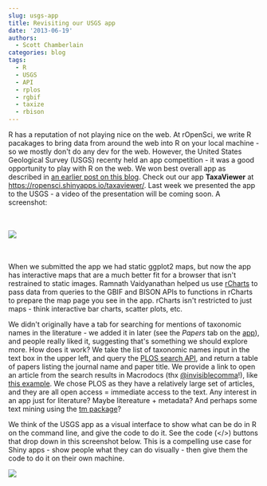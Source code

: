 ```yaml
---
slug: usgs-app
title: Revisiting our USGS app
date: '2013-06-19'
authors:
  - Scott Chamberlain
categories: blog
tags:
  - R
  - USGS
  - API
  - rplos
  - rgbif
  - taxize
  - rbison
---
```


R has a reputation of not playing nice on the web. At rOpenSci, we write R pacakages to bring data from around the web into R on your local machine - so we mostly don't do any dev for the web. However, the United States Geological Survey (USGS) recenty held an app competition - it was a good opportunity to play with R on the web. We won best overall app as described in [an earlier post on this blog][usgsold]. Check out our app **TaxaViewer** at <https://ropensci.shinyapps.io/taxaviewer/>. Last week we presented the app to the USGS - a video of the presentation will be coming soon. A screenshot:

<br><br>
![](/img/blog-images/2013-06-19-usgs-app/usgsapp.png)
<br><br><br>

When we submitted the app we had static ggplot2 maps, but now the app has interactive maps that are a much better fit for a browser that isn't restrained to static images. Ramnath Vaidyanathan helped us use [rCharts][rCharts] to pass data from queries to the GBIF and BISON APIs to functions in rCharts to prepare the map page you see in the app. rCharts isn't restricted to just maps - think interactive bar charts, scatter plots, etc.

We didn't originally have a tab for searching for mentions of taxonomic names in the literature - we added it in later (see the *Papers* tab on the [app][usgsapp]), and people really liked it, suggesting that's something we should explore more. How does it work? We take the list of taxonomic names input in the text box in the upper left, and query the [PLOS search API][plos], and return a table of papers listing the journal name and paper title. We provide a link to open an article from the search results in Macrodocs (thx [@invisiblecomma][comma]!), like [this example][macro]. We chose PLOS as they have a relatively large set of articles, and they are all open access = immediate access to the text. Any interest in an app just for literature? Maybe litereature + metadata? And perhaps some text mining using the [tm package][tm]?

We think of the USGS app as a visual interface to show what can be do in R on the command line, and give the code to do it. See the code (</>) buttons that drop down in this screenshot below. This is a compelling use case for Shiny apps - show people what they can do visually - then give them the code to do it on their own machine.

![](/img/blog-images/2013-06-19-usgs-app/codemodal.png)

[usgsapp]: https://ropensci.shinyapps.io/taxaviewer/
[usgsold]: /blog/2013/04/22/usgs_app/
[tm]: https://cran.r-project.org/web/packages/tm/index.html
[plos]: https://api.plos.org/
[rmetadata]: https://github.com/ropensci/rmetadata
[rCharts]: https://rcharts.github.io/
[macro]: http://macrodocs.org/?doi=10.1371/journal.pone.0017580
[comma]: https://twitter.com/invisiblecomma
